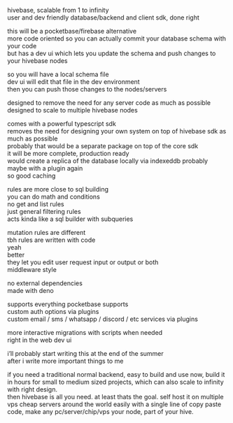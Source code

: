 hivebase, scalable from 1 to infinity  
user and dev friendly database/backend and client sdk, done right

this will be a pocketbase/firebase alternative  
more code oriented so you can actually commit your database schema with your code  
but has a dev ui which lets you update the schema and push changes to your hivebase nodes

so you will have a local schema file  
dev ui will edit that file in the dev environment  
then you can push those changes to the nodes/servers

designed to remove the need for any server code as much as possible  
designed to scale to multiple hivebase nodes

comes with a powerful typescript sdk  
removes the need for designing your own system on top of hivebase sdk as much as possible  
probably that would be a separate package on top of the core sdk  
it will be more complete, production ready  
would create a replica of the database locally via indexeddb probably  
maybe with a plugin again  
so good caching

rules are more close to sql building  
you can do math and conditions  
no get and list rules  
just general filtering rules  
acts kinda like a sql builder with subqueries

mutation rules are different  
tbh rules are written with code  
yeah  
better  
they let you edit user request input or output or both  
middleware style

no external dependencies  
made with deno

supports everything pocketbase supports  
custom auth options via plugins  
custom email / sms / whatsapp / discord / etc services via plugins

more interactive migrations with scripts when needed  
right in the web dev ui

i’ll probably start writing this at the end of the summer  
after i write more important things to me

if you need a traditional normal backend, easy to build and use now, build it in hours for small to medium sized projects, which can also scale to infinity with right design.\
then hivebase is all you need. at least thats the goal.
self host it on multiple vps cheap servers around the world easily with a single line of copy paste code, make any pc/server/chip/vps your node, part of your hive.
